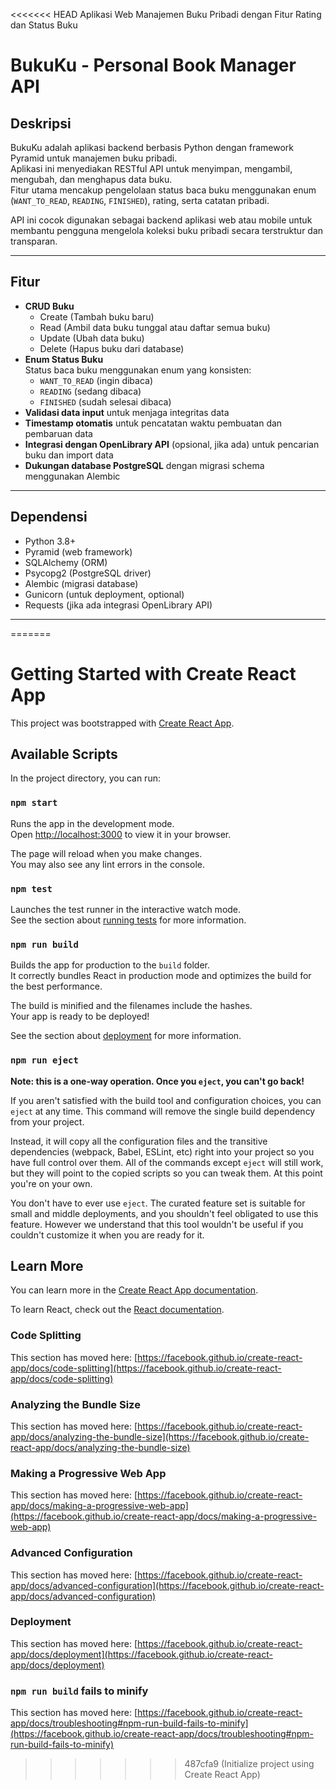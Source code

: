 <<<<<<< HEAD
Aplikasi Web Manajemen Buku Pribadi dengan Fitur Rating dan Status Buku
# BukuKu - Personal Book Manager API

## Deskripsi

BukuKu adalah aplikasi backend berbasis Python dengan framework Pyramid untuk manajemen buku pribadi.  
Aplikasi ini menyediakan RESTful API untuk menyimpan, mengambil, mengubah, dan menghapus data buku.  
Fitur utama mencakup pengelolaan status baca buku menggunakan enum (`WANT_TO_READ`, `READING`, `FINISHED`), rating, serta catatan pribadi.

API ini cocok digunakan sebagai backend aplikasi web atau mobile untuk membantu pengguna mengelola koleksi buku pribadi secara terstruktur dan transparan.

---

## Fitur

- **CRUD Buku**  
  - Create (Tambah buku baru)  
  - Read (Ambil data buku tunggal atau daftar semua buku)  
  - Update (Ubah data buku)  
  - Delete (Hapus buku dari database)  
- **Enum Status Buku**  
  Status baca buku menggunakan enum yang konsisten:  
  - `WANT_TO_READ` (ingin dibaca)  
  - `READING` (sedang dibaca)  
  - `FINISHED` (sudah selesai dibaca)  
- **Validasi data input** untuk menjaga integritas data  
- **Timestamp otomatis** untuk pencatatan waktu pembuatan dan pembaruan data  
- **Integrasi dengan OpenLibrary API** (opsional, jika ada) untuk pencarian buku dan import data  
- **Dukungan database PostgreSQL** dengan migrasi schema menggunakan Alembic

---

## Dependensi

- Python 3.8+  
- Pyramid (web framework)  
- SQLAlchemy (ORM)  
- Psycopg2 (PostgreSQL driver)  
- Alembic (migrasi database)  
- Gunicorn (untuk deployment, optional)  
- Requests (jika ada integrasi OpenLibrary API)

---

=======
# Getting Started with Create React App

This project was bootstrapped with [Create React App](https://github.com/facebook/create-react-app).

## Available Scripts

In the project directory, you can run:

### `npm start`

Runs the app in the development mode.\
Open [http://localhost:3000](http://localhost:3000) to view it in your browser.

The page will reload when you make changes.\
You may also see any lint errors in the console.

### `npm test`

Launches the test runner in the interactive watch mode.\
See the section about [running tests](https://facebook.github.io/create-react-app/docs/running-tests) for more information.

### `npm run build`

Builds the app for production to the `build` folder.\
It correctly bundles React in production mode and optimizes the build for the best performance.

The build is minified and the filenames include the hashes.\
Your app is ready to be deployed!

See the section about [deployment](https://facebook.github.io/create-react-app/docs/deployment) for more information.

### `npm run eject`

**Note: this is a one-way operation. Once you `eject`, you can't go back!**

If you aren't satisfied with the build tool and configuration choices, you can `eject` at any time. This command will remove the single build dependency from your project.

Instead, it will copy all the configuration files and the transitive dependencies (webpack, Babel, ESLint, etc) right into your project so you have full control over them. All of the commands except `eject` will still work, but they will point to the copied scripts so you can tweak them. At this point you're on your own.

You don't have to ever use `eject`. The curated feature set is suitable for small and middle deployments, and you shouldn't feel obligated to use this feature. However we understand that this tool wouldn't be useful if you couldn't customize it when you are ready for it.

## Learn More

You can learn more in the [Create React App documentation](https://facebook.github.io/create-react-app/docs/getting-started).

To learn React, check out the [React documentation](https://reactjs.org/).

### Code Splitting

This section has moved here: [https://facebook.github.io/create-react-app/docs/code-splitting](https://facebook.github.io/create-react-app/docs/code-splitting)

### Analyzing the Bundle Size

This section has moved here: [https://facebook.github.io/create-react-app/docs/analyzing-the-bundle-size](https://facebook.github.io/create-react-app/docs/analyzing-the-bundle-size)

### Making a Progressive Web App

This section has moved here: [https://facebook.github.io/create-react-app/docs/making-a-progressive-web-app](https://facebook.github.io/create-react-app/docs/making-a-progressive-web-app)

### Advanced Configuration

This section has moved here: [https://facebook.github.io/create-react-app/docs/advanced-configuration](https://facebook.github.io/create-react-app/docs/advanced-configuration)

### Deployment

This section has moved here: [https://facebook.github.io/create-react-app/docs/deployment](https://facebook.github.io/create-react-app/docs/deployment)

### `npm run build` fails to minify

This section has moved here: [https://facebook.github.io/create-react-app/docs/troubleshooting#npm-run-build-fails-to-minify](https://facebook.github.io/create-react-app/docs/troubleshooting#npm-run-build-fails-to-minify)
>>>>>>> 487cfa9 (Initialize project using Create React App)
